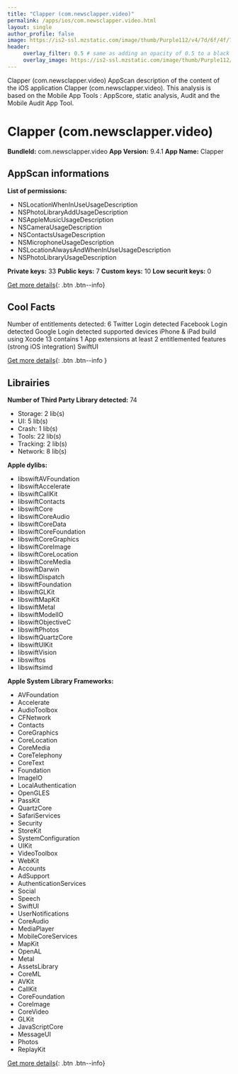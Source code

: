 ```yaml
---
title: "Clapper (com.newsclapper.video)"
permalink: /apps/ios/com.newsclapper.video.html
layout: single
author_profile: false
image: https://is2-ssl.mzstatic.com/image/thumb/Purple112/v4/7d/6f/4f/7d6f4f21-a357-de1b-0a30-440db56a1ae5/AppIcon-0-0-1x_U007emarketing-0-0-0-7-0-0-sRGB-0-0-0-GLES2_U002c0-512MB-85-220-0-0.png/512x512bb.jpg
header: 
     overlay_filter: 0.5 # same as adding an opacity of 0.5 to a black background
     overlay_image: https://is2-ssl.mzstatic.com/image/thumb/Purple112/v4/7d/6f/4f/7d6f4f21-a357-de1b-0a30-440db56a1ae5/AppIcon-0-0-1x_U007emarketing-0-0-0-7-0-0-sRGB-0-0-0-GLES2_U002c0-512MB-85-220-0-0.png/512x512bb.jpg
---
```

Clapper (com.newsclapper.video) AppScan description of the content of the iOS application Clapper (com.newsclapper.video). This analysis is based on the Mobile App Tools : AppScore, static analysis, Audit and the Mobile Audit App Tool.

# Clapper (com.newsclapper.video)

**BundleId:** com.newsclapper.video
**App Version:** 9.4.1
**App Name:** Clapper


## AppScan informations 

**List of permissions:** 
- NSLocationWhenInUseUsageDescription
- NSPhotoLibraryAddUsageDescription
- NSAppleMusicUsageDescription
- NSCameraUsageDescription
- NSContactsUsageDescription
- NSMicrophoneUsageDescription
- NSLocationAlwaysAndWhenInUseUsageDescription
- NSPhotoLibraryUsageDescription
  
  
**Private keys:** 33
**Public keys:** 7
**Custom keys:** 10
**Low securit keys:** 0
  
[Get more details](/pricing.html){: .btn .btn--info}

## Cool Facts

Number of entitlements detected: 6
Twitter Login detected
Facebook Login detected
Google Login detected
supported devices iPhone & iPad
build using Xcode 13
contains 1 App extensions
at least 2 entitlemented features (strong iOS integration)
SwiftUI
  
[Get more details](/pricing.html){: .btn .btn--info }

## Librairies 
**Number of Third Party Library detected:** 74
- Storage: 2 lib(s)
- UI: 5 lib(s)
- Crash: 1 lib(s)
- Tools: 22 lib(s)
- Tracking: 2 lib(s)
- Network: 8 lib(s)


**Apple dylibs:**
- libswiftAVFoundation
- libswiftAccelerate
- libswiftCallKit
- libswiftContacts
- libswiftCore
- libswiftCoreAudio
- libswiftCoreData
- libswiftCoreFoundation
- libswiftCoreGraphics
- libswiftCoreImage
- libswiftCoreLocation
- libswiftCoreMedia
- libswiftDarwin
- libswiftDispatch
- libswiftFoundation
- libswiftGLKit
- libswiftMapKit
- libswiftMetal
- libswiftModelIO
- libswiftObjectiveC
- libswiftPhotos
- libswiftQuartzCore
- libswiftUIKit
- libswiftVision
- libswiftos
- libswiftsimd


**Apple System Library Frameworks:**
- AVFoundation
- Accelerate
- AudioToolbox
- CFNetwork
- Contacts
- CoreGraphics
- CoreLocation
- CoreMedia
- CoreTelephony
- CoreText
- Foundation
- ImageIO
- LocalAuthentication
- OpenGLES
- PassKit
- QuartzCore
- SafariServices
- Security
- StoreKit
- SystemConfiguration
- UIKit
- VideoToolbox
- WebKit
- Accounts
- AdSupport
- AuthenticationServices
- Social
- Speech
- SwiftUI
- UserNotifications
- CoreAudio
- MediaPlayer
- MobileCoreServices
- MapKit
- OpenAL
- Metal
- AssetsLibrary
- CoreML
- AVKit
- CallKit
- CoreFoundation
- CoreImage
- CoreVideo
- GLKit
- JavaScriptCore
- MessageUI
- Photos
- ReplayKit


  
[Get more details](/pricing.html){: .btn .btn--info}

